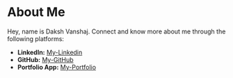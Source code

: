 # About Me

Hey, name is Daksh Vanshaj. Connect and know more about me through the following platforms:

- **LinkedIn:** [My-Linkedin](https://www.linkedin.com/in/daksh-vanshaj-9a9650344/)
- **GitHub:** [My-GitHub](https://github.com/dakshvanshaj)
- **Portfolio App:** [My-Portfolio](https://flight-price-predictor-explainer.streamlit.app)
